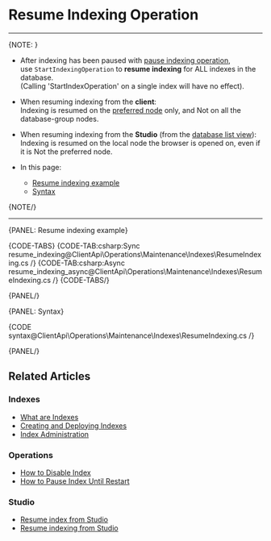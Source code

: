 # Resume Indexing Operation
---

{NOTE: }

* After indexing has been paused with [pause indexing operation](../../../../client-api/operations/maintenance/indexes/stop-indexing),  
  use `StartIndexingOperation` to __resume indexing__ for ALL indexes in the database.  
  (Calling 'StartIndexOperation' on a single index will have no effect).

* When resuming indexing from the __client__:  
  Indexing is resumed on the [preferred node](../../../../client-api/configuration/load-balance/overview#the-preferred-node) only, and Not on all the database-group nodes.  

* When resuming indexing from the __Studio__ (from the [database list view](../../../../studio/database/databases-list-view#more-actions)):  
  Indexing is resumed on the local node the browser is opened on, even if it is Not the preferred node.  

* In this page:
  * [Resume indexing example](../../../../client-api/operations/maintenance/indexes/start-indexing#resume-indexing-example)
  * [Syntax](../../../../client-api/operations/maintenance/indexes/start-indexing#syntax)

{NOTE/}

---

{PANEL: Resume indexing example}

{CODE-TABS}
{CODE-TAB:csharp:Sync resume_indexing@ClientApi\Operations\Maintenance\Indexes\ResumeIndexing.cs /}
{CODE-TAB:csharp:Async resume_indexing_async@ClientApi\Operations\Maintenance\Indexes\ResumeIndexing.cs /}
{CODE-TABS/}

{PANEL/}

{PANEL: Syntax}

{CODE syntax@ClientApi\Operations\Maintenance\Indexes\ResumeIndexing.cs /}

{PANEL/}

## Related Articles

### Indexes

- [What are Indexes](../../../../indexes/what-are-indexes)
- [Creating and Deploying Indexes](../../../../indexes/creating-and-deploying)
- [Index Administration](../../../../indexes/index-administration)

### Operations

- [How to Disable Index](../../../../client-api/operations/maintenance/indexes/disable-index)
- [How to Pause Index Until Restart](../../../../client-api/operations/maintenance/indexes/stop-index)

### Studio

- [Resume index from Studio](../../../../studio/database/indexes/indexes-list-view#indexes-list-view---actions)
- [Resume indexing from Studio](../../../../studio/database/databases-list-view#more-actions)
